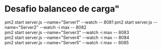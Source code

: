 # Desafio balanceo de carga"


pm2 start server.js --name="Server1" --watch -- 8081
pm2 start server.js --name="Server2" --watch -i max -- 8082   
pm2 start server.js --name="Server3" --watch -i max -- 8083  
pm2 start server.js --name="Server4" --watch -i max -- 8084   
pm2 start server.js --name="Server5" --watch -i max -- 8085   